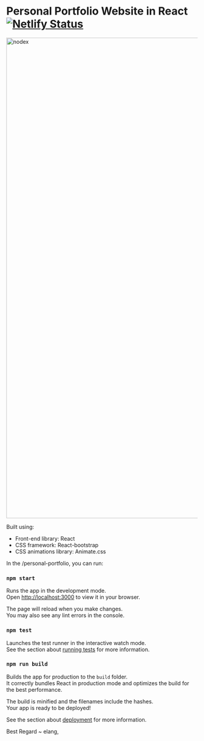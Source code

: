 # Personal Portfolio Website in React [![Netlify Status](https://api.netlify.com/api/v1/badges/3aeecddc-a2d1-4f0e-9211-f84d36044c35/deploy-status)](https://app.netlify.com/sites/vocal-kitsune-7fe775/deploys)

<img width="1266" alt="nodex" src="https://github.com/nodesxploit/portfolio/blob/main/public/redmi.png?raw=true">

Built using:

- Front-end library: React
- CSS framework: React-bootstrap
- CSS animations library: Animate.css

In the /personal-portfolio, you can run:

### `npm start`

Runs the app in the development mode.\
Open [http://localhost:3000](http://localhost:3000) to view it in your browser.

The page will reload when you make changes.\
You may also see any lint errors in the console.

### `npm test`

Launches the test runner in the interactive watch mode.\
See the section about [running tests](https://facebook.github.io/create-react-app/docs/running-tests) for more information.

### `npm run build`

Builds the app for production to the `build` folder.\
It correctly bundles React in production mode and optimizes the build for the best performance.

The build is minified and the filenames include the hashes.\
Your app is ready to be deployed!

See the section about [deployment](https://facebook.github.io/create-react-app/docs/deployment) for more information.

Best Regard ~ elang,